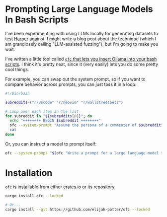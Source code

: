 # Prompting Large Language Models In Bash Scripts

I've been experimenting with using LLMs locally for generating datasets to test [Harper](https://writewithharper.com) against.
I might write a blog post about the technique (which I am grandiosely calling "LLM-assisted fuzzing"), but I'm going to make you wait.

I've written a little tool called [`ofc` that lets you insert Ollama into your bash scripts](https://github.com/elijah-potter/ofc).
I think it's pretty neat, since it (very easily) lets you do some pretty cool things.

For example, you can swap out the system prompt, so if you want to compare behavior across prompts, you can just toss it in a loop:

```bash
#!/bin/bash

subreddits=("r/vscode" "r/neovim" "r/wallstreetbets")

# Loop over each item in the list
for subreddit in "${subreddits[@]}"; do
  echo "++++++++ BEGIN $subreddit ++++++++"
  ofc --system-prompt "Assume the persona of a commenter of $subreddit" "What is your opinion on pepperjack cheese?"
  cat
done
```

Or, you can instruct a model to prompt itself:

```bash
ofc --system-prompt "$(ofc "Write a prompt for a large language model that makes it think harder. ")" "What is a while loop?"
```

# Installation

`ofc` is installable from either crates.io or its repository.

```bash
cargo install ofc --locked

# Or...
cargo install --git https://github.com/elijah-potter/ofc --locked
```
